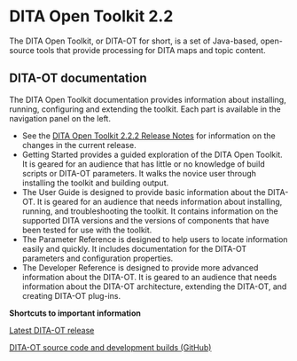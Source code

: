 # DITA Open Toolkit 2.2

The DITA Open Toolkit, or DITA-OT for short, is a set of Java-based, open-source tools that provide processing for DITA maps and topic content.

## DITA-OT documentation

The DITA Open Toolkit documentation provides information about installing, running, configuring and extending the toolkit. Each part is available in the navigation panel on the left.

-   See the [DITA Open Toolkit 2.2.2 Release Notes](release-notes/index.md) for information on the changes in the current release.
-   Getting Started provides a guided exploration of the DITA Open Toolkit. It is geared for an audience that has little or no knowledge of build scripts or DITA-OT parameters. It walks the novice user through installing the toolkit and building output.
-   The User Guide is designed to provide basic information about the DITA-OT. It is geared for an audience that needs information about installing, running, and troubleshooting the toolkit. It contains information on the supported DITA versions and the versions of components that have been tested for use with the toolkit.
-   The Parameter Reference is designed to help users to locate information easily and quickly. It includes documentation for the DITA-OT parameters and configuration properties.
-   The Developer Reference is designed to provide more advanced information about the DITA-OT. It is geared to an audience that needs information about the DITA-OT architecture, extending the DITA-OT, and creating DITA-OT plug-ins.

**Shortcuts to important information**  


[Latest DITA-OT release](http://www.dita-ot.org/download)

[DITA-OT source code and development builds \(GitHub\)](https://github.com/dita-ot/dita-ot/releases)

